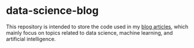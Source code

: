 # data-science-blog

This repository is intended to store the code used in my [blog articles](https://medium.com/@alisonyang), which mainly focus on topics related to data science, machine learning, and artificial intelligence.
